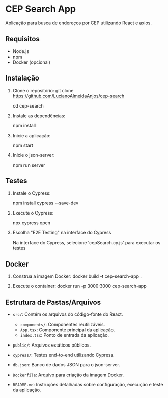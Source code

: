 # CEP Search App

   Aplicação para busca de endereços por CEP utilizando React e axios.

   ## Requisitos

   - Node.js
   - npm
   - Docker (opcional)

   ## Instalação

   1. Clone o repositório:
      git clone https://github.com/LucianoAlmeidaAnjos/cep-search
      
      cd cep-search
      

   2. Instale as dependências:

       npm install

      
   3. Inicie a aplicação:

      npm start
      

   4. Inicie o json-server:

       npm run server
      

   ## Testes

   1. Instale o Cypress:
      
      npm install cypress --save-dev
      

   2. Execute o Cypress:
      
      npx cypress open

   3. Escolha "E2E Testing" na interface do Cypress

      Na interface do Cypress, selecione 'cepSearch.cy.js' para executar os testes
      

   ## Docker

   1. Construa a imagem Docker:
      docker build -t cep-search-app .
      

   2. Execute o container:
      docker run -p 3000:3000 cep-search-app
      

   ## Estrutura de Pastas/Arquivos

   - `src/`: Contém os arquivos do código-fonte do React.
     - `components/`: Componentes reutilizáveis.
     - `App.tsx`: Componente principal da aplicação.
     - `index.tsx`: Ponto de entrada da aplicação.

   - `public/`: Arquivos estáticos públicos.
   - `cypress/`: Testes end-to-end utilizando Cypress.
   - `db.json`: Banco de dados JSON para o json-server.
   - `Dockerfile`: Arquivo para criação da imagem Docker.
   - `README.md`: Instruções detalhadas sobre configuração, execução e teste da aplicação.
